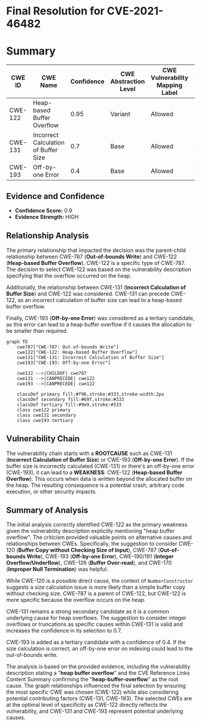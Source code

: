 # Final Resolution for CVE-2021-46482

# Summary
| CWE ID | CWE Name | Confidence | CWE Abstraction Level | CWE Vulnerability Mapping Label | CWE-Vulnerability Mapping Notes |
|---|---|---|---|---|---|
| CWE-122 | Heap-based Buffer Overflow | 0.95 | Variant | Allowed | Primary CWE |
| CWE-131 | Incorrect Calculation of Buffer Size | 0.7 | Base | Allowed | Secondary Candidate |
| CWE-193 | Off-by-one Error | 0.4 | Base | Allowed | Tertiary Candidate |

## Evidence and Confidence

*   **Confidence Score:** 0.9
*   **Evidence Strength:** HIGH

## Relationship Analysis
The primary relationship that impacted the decision was the parent-child relationship between CWE-787 (**Out-of-bounds Write**) and CWE-122 (**Heap-based Buffer Overflow**). CWE-122 is a specific type of CWE-787. The decision to select CWE-122 was based on the vulnerability description specifying that the overflow occurred on the heap.

Additionally, the relationship between CWE-131 (**Incorrect Calculation of Buffer Size**) and CWE-122 was considered. CWE-131 can precede CWE-122, as an incorrect calculation of buffer size can lead to a heap-based buffer overflow.

Finally, CWE-193 (**Off-by-one Error**) was considered as a tertiary candidate, as this error can lead to a heap buffer overflow if it causes the allocation to be smaller than required.

```mermaid
graph TD
    cwe787["CWE-787: Out-of-bounds Write"]
    cwe122["CWE-122: Heap-based Buffer Overflow"]
    cwe131["CWE-131: Incorrect Calculation of Buffer Size"]
    cwe193["CWE-193: Off-by-one Error"]
    
    cwe122 -->|CHILDOF| cwe787
    cwe131 -->|CANPRECEDE| cwe122
    cwe193 -->|CANPRECEDE| cwe122
    
    classDef primary fill:#f96,stroke:#333,stroke-width:2px
    classDef secondary fill:#69f,stroke:#333
    classDef tertiary fill:#9e9,stroke:#333
    class cwe122 primary
    class cwe131 secondary
    class cwe193 tertiary
```

## Vulnerability Chain
The vulnerability chain starts with a **ROOTCAUSE** such as CWE-131 (**Incorrect Calculation of Buffer Size**) or CWE-193 (**Off-by-one Error**). If the buffer size is incorrectly calculated (CWE-131) or there's an off-by-one error (CWE-193), it can lead to a **WEAKNESS**: CWE-122 (**Heap-based Buffer Overflow**). This occurs when data is written beyond the allocated buffer on the heap. The resulting consequence is a potential crash, arbitrary code execution, or other security impacts.

## Summary of Analysis
The initial analysis correctly identified CWE-122 as the primary weakness given the vulnerability description explicitly mentioning "heap buffer overflow". The criticism provided valuable points on alternative causes and relationships between CWEs. Specifically, the suggestion to consider CWE-120 (**Buffer Copy without Checking Size of Input**), CWE-787 (**Out-of-bounds Write**), CWE-193 (**Off-by-one Error**), CWE-190/191 (**Integer Overflow/Underflow**), CWE-126 (**Buffer Over-read**), and CWE-170 (**Improper Null Termination**) was helpful.

While CWE-120 is a possible direct cause, the context of `NumberConstructor` suggests a size calculation issue is more likely than a simple buffer copy without checking size. CWE-787 is a parent of CWE-122, but CWE-122 is more specific because the overflow occurs on the heap.

CWE-131 remains a strong secondary candidate as it is a common underlying cause for heap overflows. The suggestion to consider integer overflows or truncations as specific causes within CWE-131 is valid and increases the confidence in its selection to 0.7.

CWE-193 is added as a tertiary candidate with a confidence of 0.4. If the size calculation is correct, an off-by-one error on indexing could lead to the out-of-bounds write.

The analysis is based on the provided evidence, including the vulnerability description stating a "**heap buffer overflow**" and the CVE Reference Links Content Summary confirming the "**heap-buffer-overflow**" as the root cause. The graph relationships influenced the final selection by ensuring the most specific CWE was chosen (CWE-122) while also considering potential contributing factors (CWE-131, CWE-193). The selected CWEs are at the optimal level of specificity as CWE-122 directly reflects the vulnerability, and CWE-131 and CWE-193 represent potential underlying causes.